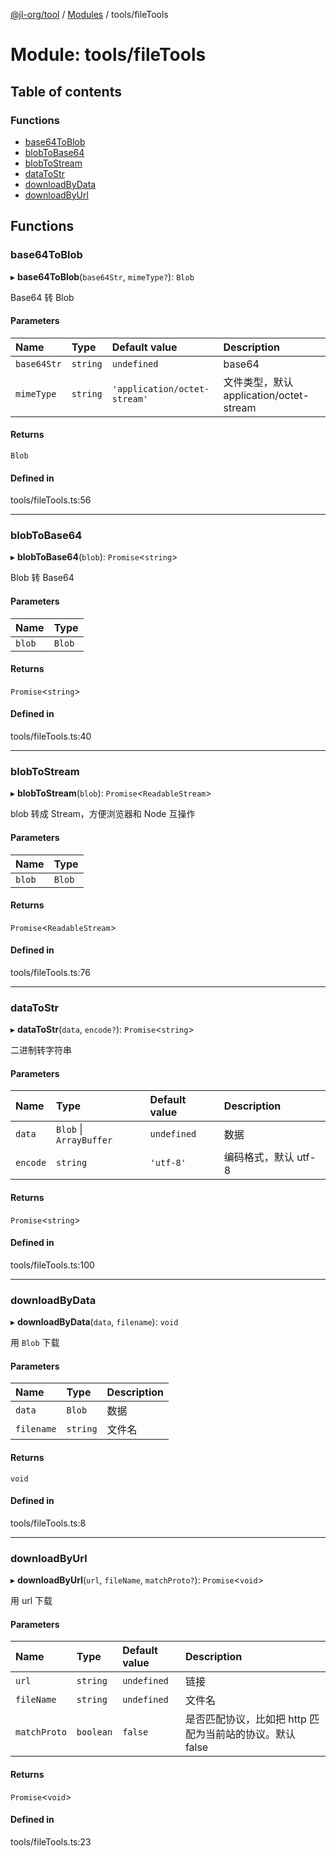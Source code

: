 [@jl-org/tool](../README.md) / [Modules](../modules.md) / tools/fileTools

# Module: tools/fileTools

## Table of contents

### Functions

- [base64ToBlob](tools_fileTools.md#base64toblob)
- [blobToBase64](tools_fileTools.md#blobtobase64)
- [blobToStream](tools_fileTools.md#blobtostream)
- [dataToStr](tools_fileTools.md#datatostr)
- [downloadByData](tools_fileTools.md#downloadbydata)
- [downloadByUrl](tools_fileTools.md#downloadbyurl)

## Functions

### base64ToBlob

▸ **base64ToBlob**(`base64Str`, `mimeType?`): `Blob`

Base64 转 Blob

#### Parameters

| Name | Type | Default value | Description |
| :------ | :------ | :------ | :------ |
| `base64Str` | `string` | `undefined` | base64 |
| `mimeType` | `string` | `'application/octet-stream'` | 文件类型，默认 application/octet-stream |

#### Returns

`Blob`

#### Defined in

tools/fileTools.ts:56

___

### blobToBase64

▸ **blobToBase64**(`blob`): `Promise`\<`string`\>

Blob 转 Base64

#### Parameters

| Name | Type |
| :------ | :------ |
| `blob` | `Blob` |

#### Returns

`Promise`\<`string`\>

#### Defined in

tools/fileTools.ts:40

___

### blobToStream

▸ **blobToStream**(`blob`): `Promise`\<`ReadableStream`\>

blob 转成 Stream，方便浏览器和 Node 互操作

#### Parameters

| Name | Type |
| :------ | :------ |
| `blob` | `Blob` |

#### Returns

`Promise`\<`ReadableStream`\>

#### Defined in

tools/fileTools.ts:76

___

### dataToStr

▸ **dataToStr**(`data`, `encode?`): `Promise`\<`string`\>

二进制转字符串

#### Parameters

| Name | Type | Default value | Description |
| :------ | :------ | :------ | :------ |
| `data` | `Blob` \| `ArrayBuffer` | `undefined` | 数据 |
| `encode` | `string` | `'utf-8'` | 编码格式，默认 utf-8 |

#### Returns

`Promise`\<`string`\>

#### Defined in

tools/fileTools.ts:100

___

### downloadByData

▸ **downloadByData**(`data`, `filename`): `void`

用 `Blob` 下载

#### Parameters

| Name | Type | Description |
| :------ | :------ | :------ |
| `data` | `Blob` | 数据 |
| `filename` | `string` | 文件名 |

#### Returns

`void`

#### Defined in

tools/fileTools.ts:8

___

### downloadByUrl

▸ **downloadByUrl**(`url`, `fileName`, `matchProto?`): `Promise`\<`void`\>

用 url 下载

#### Parameters

| Name | Type | Default value | Description |
| :------ | :------ | :------ | :------ |
| `url` | `string` | `undefined` | 链接 |
| `fileName` | `string` | `undefined` | 文件名 |
| `matchProto` | `boolean` | `false` | 是否匹配协议，比如把 http 匹配为当前站的协议。默认 false |

#### Returns

`Promise`\<`void`\>

#### Defined in

tools/fileTools.ts:23
